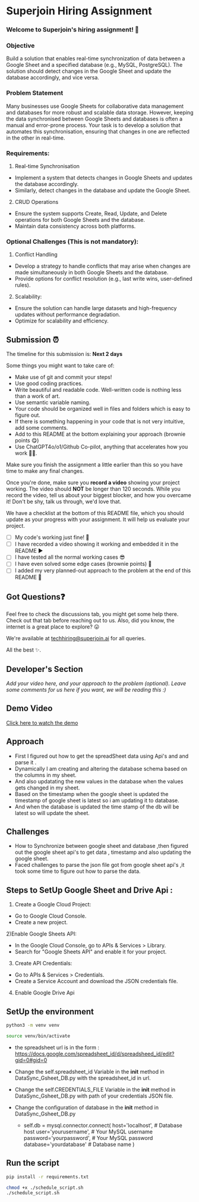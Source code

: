 # Superjoin Hiring Assignment

### Welcome to Superjoin's hiring assignment! 🚀

### Objective
Build a solution that enables real-time synchronization of data between a Google Sheet and a specified database (e.g., MySQL, PostgreSQL). The solution should detect changes in the Google Sheet and update the database accordingly, and vice versa.

### Problem Statement
Many businesses use Google Sheets for collaborative data management and databases for more robust and scalable data storage. However, keeping the data synchronised between Google Sheets and databases is often a manual and error-prone process. Your task is to develop a solution that automates this synchronisation, ensuring that changes in one are reflected in the other in real-time.

### Requirements:
1. Real-time Synchronisation
  - Implement a system that detects changes in Google Sheets and updates the database accordingly.
   - Similarly, detect changes in the database and update the Google Sheet.
  2.	CRUD Operations
   - Ensure the system supports Create, Read, Update, and Delete operations for both Google Sheets and the database.
   - Maintain data consistency across both platforms.
   
### Optional Challenges (This is not mandatory):
1. Conflict Handling
- Develop a strategy to handle conflicts that may arise when changes are made simultaneously in both Google Sheets and the database.
- Provide options for conflict resolution (e.g., last write wins, user-defined rules).
    
2. Scalability: 	
- Ensure the solution can handle large datasets and high-frequency updates without performance degradation.
- Optimize for scalability and efficiency.

## Submission ⏰
The timeline for this submission is: **Next 2 days**

Some things you might want to take care of:
- Make use of git and commit your steps!
- Use good coding practices.
- Write beautiful and readable code. Well-written code is nothing less than a work of art.
- Use semantic variable naming.
- Your code should be organized well in files and folders which is easy to figure out.
- If there is something happening in your code that is not very intuitive, add some comments.
- Add to this README at the bottom explaining your approach (brownie points 😋)
- Use ChatGPT4o/o1/Github Co-pilot, anything that accelerates how you work 💪🏽. 

Make sure you finish the assignment a little earlier than this so you have time to make any final changes.

Once you're done, make sure you **record a video** showing your project working. The video should **NOT** be longer than 120 seconds. While you record the video, tell us about your biggest blocker, and how you overcame it! Don't be shy, talk us through, we'd love that.

We have a checklist at the bottom of this README file, which you should update as your progress with your assignment. It will help us evaluate your project.

- [ ] My code's working just fine! 🥳
- [ ] I have recorded a video showing it working and embedded it in the README ▶️
- [ ] I have tested all the normal working cases 😎
- [ ] I have even solved some edge cases (brownie points) 💪
- [ ] I added my very planned-out approach to the problem at the end of this README 📜

## Got Questions❓
Feel free to check the discussions tab, you might get some help there. Check out that tab before reaching out to us. Also, did you know, the internet is a great place to explore? 😛

We're available at techhiring@superjoin.ai for all queries. 

All the best ✨.

## Developer's Section
*Add your video here, and your approach to the problem (optional). Leave some comments for us here if you want, we will be reading this :)*

## Demo Video

[Click here to watch the demo](Demo.mp4)

## Approach 

* First I figured out how to get the spreadSheet data using Api's and  and parse it .
* Dynamically I am creating and altering the database schema based on the columns in my sheet.
* And also updatating the new values in the database when the values gets changed in my sheet.
* Based on the  timestamp when the google sheet is updated the timestamp of google sheet is latest so i am updating it to database.
* And when the database is updated the time stamp of the db will be latest so will update the sheet.

## Challenges

* How to Synchronize between google sheet and database ,then figured out the google sheet api's to get data , timestamp and also updating the google sheet.
* Faced challenges to parse the json file got from google sheet api's ,it took some time to figure out how to parse the data.

## Steps to SetUp Google Sheet and Drive Api :

1) Create a Google Cloud Project:

- Go to Google Cloud Console.
- Create a new project.

2)Enable Google Sheets API:

- In the Google Cloud Console, go to APIs & Services > Library.
- Search for "Google Sheets API" and enable it for your project.

3) Create API Credentials:

- Go to APIs & Services > Credentials.
- Create a Service Account and download the JSON credentials file.

4) Enable Google Drive Api 

## SetUp the environment

```bash
python3 -m venv venv

source venv/bin/activate 
```

- the spreadsheet url is in the form : https://docs.google.com/spreadsheet_id/d/spreadsheed_id/edit?gid=0#gid=0
- Change the self.spreadsheet_id Variable in the __init__ method in DataSync_Gsheet_DB.py with the spreadsheet_id in url.
- Change the self.CREDENTIALS_FILE Variable in the __init__ method in DataSync_Gsheet_DB.py with path of your credentials JSON file.

- Change the configuration of database in the __init__ method in DataSync_Gsheet_DB.py
   - self.db = mysql.connector.connect(
            host='localhost',         # Database host
            user='yourusername',      # Your MySQL username
            password='yourpassword',  # Your MySQL password
            database='yourdatabase'   # Database name
        )

## Run the script
```bash
pip install -r requirements.txt

chmod +x ./schedule_script.sh
./schedule_script.sh

```




